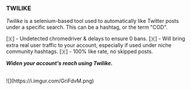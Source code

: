 ### TWILIKE ###

*Twilike* is a selenium-based tool used to automatically like Twitter posts under a specific search. This can be a hashtag, or the term "COD".

[​🇽​] - Undetected chromedriver & delays to ensure 0 bans.
[​🇽​] - Will bring extra real user traffic to your account, especially if used under niche community hashtags.
[​🇽​] - 100% like rate, no skipped posts.

***Widen your account's reach using Twilike.***

<br>
![](https://i.imgur.com/GriFdvM.png)
